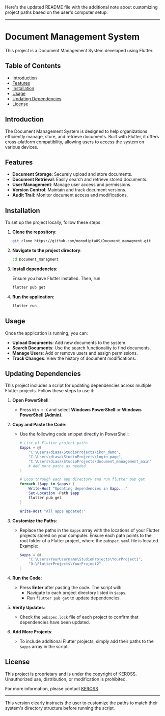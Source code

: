 Here's the updated README file with the additional note about customizing project paths based on the user's computer setup:

---

# Document Management System

This project is a Document Management System developed using Flutter.

## Table of Contents

- [Introduction](#introduction)
- [Features](#features)
- [Installation](#installation)
- [Usage](#usage)
- [Updating Dependencies](#updating-dependencies)
- [License](#license)

## Introduction

The Document Management System is designed to help organizations efficiently manage, store, and retrieve documents. Built with Flutter, it offers cross-platform compatibility, allowing users to access the system on various devices.

## Features

- **Document Storage**: Securely upload and store documents.
- **Document Retrieval**: Easily search and retrieve stored documents.
- **User Management**: Manage user access and permissions.
- **Version Control**: Maintain and track document versions.
- **Audit Trail**: Monitor document access and modifications.

## Installation

To set up the project locally, follow these steps:

1. **Clone the repository**:

   ```bash
   git clone https://github.com/monodipta09/Document_managment.git
   ```

2. **Navigate to the project directory**:

   ```bash
   cd Document_managment
   ```

3. **Install dependencies**:

   Ensure you have Flutter installed. Then, run:

   ```bash
   flutter pub get
   ```

4. **Run the application**:

   ```bash
   flutter run
   ```

## Usage

Once the application is running, you can:

- **Upload Documents**: Add new documents to the system.
- **Search Documents**: Use the search functionality to find documents.
- **Manage Users**: Add or remove users and assign permissions.
- **Track Changes**: View the history of document modifications.

## Updating Dependencies

This project includes a script for updating dependencies across multiple Flutter projects. Follow these steps to use it:

1. **Open PowerShell**:
   - Press `Win + X` and select **Windows PowerShell** or **Windows PowerShell (Admin)**.

2. **Copy and Paste the Code**:
   - Use the following code snippet directly in PowerShell:

     ```powershell
     # List of Flutter project paths
     $apps = @(
         "C:\Users\diasa\StudioProjects\ikon_demo",
         "C:\Users\diasa\StudioProjects\login_page",
         "C:\Users\diasa\StudioProjects\document_management_main"
         # Add more paths as needed
     )

     # Loop through each app directory and run flutter pub get
     foreach ($app in $apps) {
         Write-Host "Updating dependencies in $app..."
         Set-Location -Path $app
         flutter pub get
     }

     Write-Host "All apps updated!"
     ```

3. **Customize the Paths**:
   - Replace the paths in the `$apps` array with the locations of your Flutter projects stored on your computer. Ensure each path points to the root folder of a Flutter project, where the `pubspec.yaml` file is located. Example:

     ```powershell
     $apps = @(
         "C:\Users\YourUsername\StudioProjects\YourProject1",
         "D:\FlutterProjects\YourProject2"
     )
     ```

4. **Run the Code**:
   - Press **Enter** after pasting the code. The script will:
     - Navigate to each project directory listed in `$apps`.
     - Run `flutter pub get` to update dependencies.

5. **Verify Updates**:
   - Check the `pubspec.lock` file of each project to confirm that dependencies have been updated.

6. **Add More Projects**:
   - To include additional Flutter projects, simply add their paths to the `$apps` array in the script.

## License

This project is proprietary and is under the copyright of KEROSS. Unauthorized use, distribution, or modification is prohibited.

For more information, please contact [KEROSS](https://www.keross.com). 

---

This version clearly instructs the user to customize the paths to match their system's directory structure before running the script.
